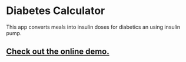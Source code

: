 # Diabetes Calculator

This app converts meals into insulin doses for diabetics an using insulin pump.

## [Check out the online demo.](https://mickrzyzak.github.io/diabetes-calculator/)
